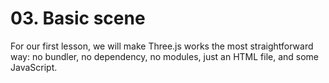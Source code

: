 # 03. Basic scene
For our first lesson, we will make Three.js works the most straightforward way: no bundler, no dependency, no modules, just an HTML file, and some JavaScript.
